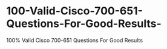 # 100-Valid-Cisco-700-651-Questions-For-Good-Results-
100% Valid Cisco 700-651 Questions For Good Results 
